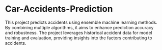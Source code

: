 # Car-Accidents-Prediction
This project predicts accidents using ensemble machine learning methods. By combining multiple algorithms, it aims to enhance prediction accuracy and robustness. The project leverages historical accident data for model training and evaluation, providing insights into the factors contributing to accidents.
